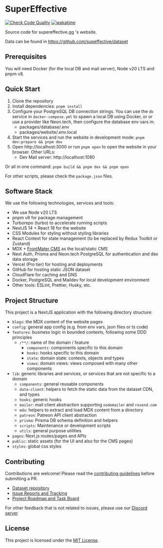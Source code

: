 # SuperEffective

[![Check Code Quality](https://github.com/supeffective/website/actions/workflows/quality.yml/badge.svg)](https://github.com/supeffective/website/actions/workflows/quality.yml)
[![wakatime](https://wakatime.com/badge/user/f2eacdee-569c-4e49-b11f-81a764fb575e/project/838d78e4-9190-4513-9c76-0e7672feab70.svg)](https://wakatime.com/badge/user/f2eacdee-569c-4e49-b11f-81a764fb575e/project/838d78e4-9190-4513-9c76-0e7672feab70)

Source code for supereffective.gg 's website.

Data can be found in https://github.com/supeffective/dataset

## Prerequisites

You will need Docker (for the local DB and mail server), Node v20 LTS and pnpm v8.

## Quick Start

1. Clone the repository
2. Install dependencies: `pnpm install`
3. Configure your PostgreSQL DB connection strings.
   You can use the `db` service in `docker-compose.yml` to spawn a local DB using Docker,
   or or use a provider like Neon.tech,
   then configure the database env vars in:
   - packages/database/.env
   - packages/website/.env.local
4. Start the services and run the website in development mode: `pnpm dev:prepare && pnpm dev`
5. Open http://localhost:3000 or run `pnpm open` to open the website in your browser. Other URLs:
   - Dev Mail server: http://localhost:1080

Or all in one command: `pnpm build && pnpm dev && pnpm open`

For other scripts, please check the `package.json` files.

## Software Stack

We use the following technologies, services and tools:

- We use Node v20 LTS
- pnpm v8 for package management
- Turborepo (turbo) to accelerate running scripts
- NextJS 14 + React 18 for the website
- CSS Modules for styling without styling libraries
- React Context for state management (to be replaced by Redux Toolkit or Zustand)
- MDX + [FrontMater CMS](https://frontmatter.codes/) as the local/static CMS
- Next Auth, Prisma and Neon.tech PostgreSQL for authentication and dex data storage
- Vercel (Pro tier) for hosting and deployments
- GitHub for hosting static JSON dataset
- CloudFlare for caching and DNS
- Docker, PostgreSQL and Maildev for local development environment
- Other tools: ESLint, Prettier, Husky, etc.

## Project Structure

This project is a NextJS application with the following directory structure:

- `blogs`: the MDX content of the website pages
- `config`: general app config (e.g. from env vars, json files or ts code)
- `features`: business logic in bounded contexts, following some DDD principles
  - `/**/`: name of the domain / feature
    - `components`: components specific to this domain
    - `hooks`: hooks specific to this domain
    - `state`: domain state: contexts, objects and types
    - `views`: domain views: views composed with many other components
- `lib`: generic libraries and services, or services that are not specific to a domain
  - `components`: general reusable components
  - `data-client`: helpers to fetch the static data from the dataset CDN, and types
  - `hooks`: generic hooks
  - `mailer`: mail client abstraction supporting `nodemailer` and `resend.com`
  - `mdx`: helpers to extract and load MDX content from a directory
  - `patreon`: Patreon API client abstraction
  - `prisma`: Prisma DB schema definition and helpers
  - `scripts`: Maintenance or development scripts
  - `utils`: general purpose utilities
- `pages`: Next.js routes/pages and APIs
- `public`: static assets (for the UI and also for the CMS pages)
- `styles`: global css styles

## Contributing

Contributions are welcome! Please read the [contributing guidelines](./CONTRIBUTING.md) before submitting a PR.

- [Dataset repository](https://github.com/supeffective/dataset)
- [Issue Reports and Tracking](https://github.com/supeffective/website/issues)
- [Project Roadmap and Task Board](https://github.com/orgs/supeffective/projects)

For other feedback that is not related to issues, please use our [Discord server](https://discord.gg/3fRXQFtrkN)

## License

This project is licensed under the [MIT License](./LICENSE).
